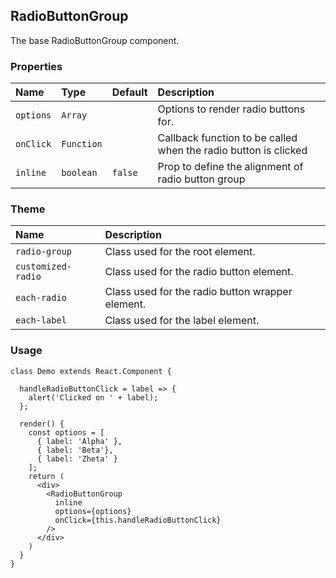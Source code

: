 ## RadioButtonGroup

The base RadioButtonGroup component.

### Properties
| Name | Type | Default | Description |
|:-----|:-----|:-----|:-----|
| `options` | `Array` | &nbsp; | Options to render radio buttons for. |
| `onClick` | `Function` | &nbsp; | Callback function to be called when the radio button is clicked |
| `inline` | `boolean` | `false` | Prop to define the alignment of radio button group |

### Theme

| Name     | Description|
|:---------|:-----------|
| `radio-group`   | Class used for the root element.|
| `customized-radio`   | Class used for the radio button element.|
| `each-radio`   | Class used for the radio button wrapper element.|
| `each-label`   | Class used for the label element.|

### Usage
```
class Demo extends React.Component {
  
  handleRadioButtonClick = label => {
    alert('Clicked on ' + label);
  };

  render() {
    const options = [
      { label: 'Alpha' }, 
      { label: 'Beta'}, 
      { label: 'Zheta' }
    ];
    return (
      <div>
        <RadioButtonGroup
          inline
          options={options}
          onClick={this.handleRadioButtonClick}
        />
      </div>
    )
  }
}
```